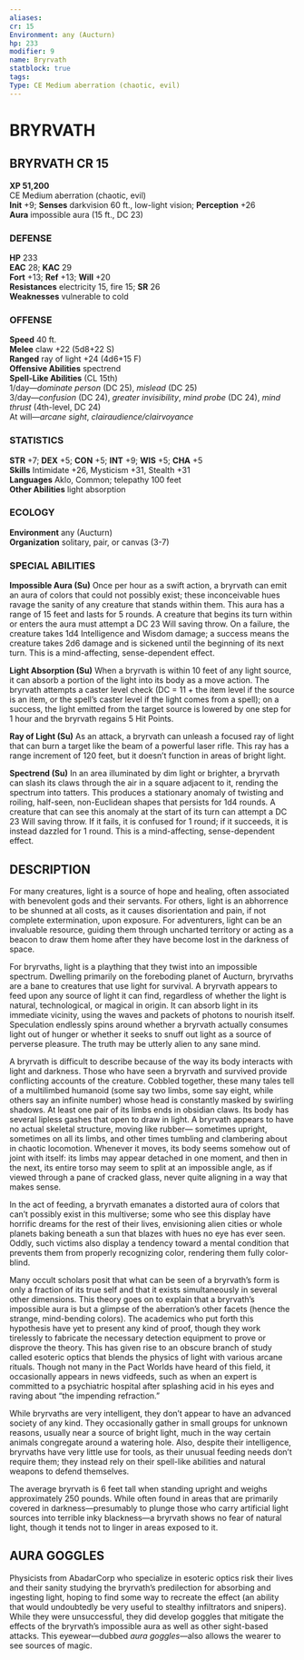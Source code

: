 ```yaml
---
aliases: 
cr: 15
Environment: any (Aucturn)  
hp: 233
modifier: 9
name: Bryrvath
statblock: true
tags: 
Type: CE Medium aberration (chaotic, evil)  
---
```

# BRYRVATH
## BRYRVATH CR 15

**XP 51,200**  
CE Medium aberration (chaotic, evil)  
**Init** +9; **Senses** darkvision 60 ft., low-light vision; **Perception** +26  
**Aura** impossible aura (15 ft., DC 23)

### DEFENSE

**HP** 233  
**EAC** 28; **KAC** 29  
**Fort** +13; **Ref** +13; **Will** +20  
**Resistances** electricity 15, fire 15; **SR** 26  
**Weaknesses** vulnerable to cold

### OFFENSE

**Speed** 40 ft.  
**Melee** claw +22 (5d8+22 S)  
**Ranged** ray of light +24 (4d6+15 F)  
**Offensive Abilities** spectrend  
**Spell-Like Abilities** (CL 15th)  
1/day—_dominate person_ (DC 25), _mislead_ (DC 25)  
3/day—_confusion_ (DC 24), _greater invisibility_, _mind probe_ (DC 24), _mind thrust_ (4th-level, DC 24)  
At will—_arcane sight_, _clairaudience/clairvoyance_

### STATISTICS

**STR** +7; **DEX** +5; **CON** +5; **INT** +9; **WIS** +5; **CHA** +5  
**Skills** Intimidate +26, Mysticism +31, Stealth +31  
**Languages** Aklo, Common; telepathy 100 feet  
**Other Abilities** light absorption

### ECOLOGY

**Environment** any (Aucturn)  
**Organization** solitary, pair, or canvas (3-7)

### SPECIAL ABILITIES

**Impossible Aura (Su)** Once per hour as a swift action, a bryrvath can emit an aura of colors that could not possibly exist; these inconceivable hues ravage the sanity of any creature that stands within them. This aura has a range of 15 feet and lasts for 5 rounds. A creature that begins its turn within or enters the aura must attempt a DC 23 Will saving throw. On a failure, the creature takes 1d4 Intelligence and Wisdom damage; a success means the creature takes 2d6 damage and is sickened until the beginning of its next turn. This is a mind-affecting, sense-dependent effect.

**Light Absorption (Su)** When a bryrvath is within 10 feet of any light source, it can absorb a portion of the light into its body as a move action. The bryrvath attempts a caster level check (DC = 11 + the item level if the source is an item, or the spell’s caster level if the light comes from a spell); on a success, the light emitted from the target source is lowered by one step for 1 hour and the bryrvath regains 5 Hit Points.

**Ray of Light (Su)** As an attack, a bryrvath can unleash a focused ray of light that can burn a target like the beam of a powerful laser rifle. This ray has a range increment of 120 feet, but it doesn’t function in areas of bright light.

**Spectrend (Su)** In an area illuminated by dim light or brighter, a bryrvath can slash its claws through the air in a square adjacent to it, rending the spectrum into tatters. This produces a stationary anomaly of twisting and roiling, half-seen, non-Euclidean shapes that persists for 1d4 rounds. A creature that can see this anomaly at the start of its turn can attempt a DC 23 Will saving throw. If it fails, it is confused for 1 round; if it succeeds, it is instead dazzled for 1 round. This is a mind-affecting, sense-dependent effect.

## DESCRIPTION

For many creatures, light is a source of hope and healing, often associated with benevolent gods and their servants. For others, light is an abhorrence to be shunned at all costs, as it causes disorientation and pain, if not complete extermination, upon exposure. For adventurers, light can be an invaluable resource, guiding them through uncharted territory or acting as a beacon to draw them home after they have become lost in the darkness of space.

For bryrvaths, light is a plaything that they twist into an impossible spectrum. Dwelling primarily on the foreboding planet of Aucturn, bryrvaths are a bane to creatures that use light for survival. A bryrvath appears to feed upon any source of light it can find, regardless of whether the light is natural, technological, or magical in origin. It can absorb light in its immediate vicinity, using the waves and packets of photons to nourish itself. Speculation endlessly spins around whether a bryrvath actually consumes light out of hunger or whether it seeks to snuff out light as a source of perverse pleasure. The truth may be utterly alien to any sane mind.

A bryrvath is difficult to describe because of the way its body interacts with light and darkness. Those who have seen a bryrvath and survived provide conflicting accounts of the creature. Cobbled together, these many tales tell of a multilimbed humanoid (some say two limbs, some say eight, while others say an infinite number) whose head is constantly masked by swirling shadows. At least one pair of its limbs ends in obsidian claws. Its body has several lipless gashes that open to draw in light. A bryrvath appears to have no actual skeletal structure, moving like rubber— sometimes upright, sometimes on all its limbs, and other times tumbling and clambering about in chaotic locomotion. Whenever it moves, its body seems somehow out of joint with itself: its limbs may appear detached in one moment, and then in the next, its entire torso may seem to split at an impossible angle, as if viewed through a pane of cracked glass, never quite aligning in a way that makes sense.

In the act of feeding, a bryrvath emanates a distorted aura of colors that can’t possibly exist in this multiverse; some who see this display have horrific dreams for the rest of their lives, envisioning alien cities or whole planets baking beneath a sun that blazes with hues no eye has ever seen. Oddly, such victims also display a tendency toward a mental condition that prevents them from properly recognizing color, rendering them fully color-blind.

Many occult scholars posit that what can be seen of a bryrvath’s form is only a fraction of its true self and that it exists simultaneously in several other dimensions. This theory goes on to explain that a bryrvath’s impossible aura is but a glimpse of the aberration’s other facets (hence the strange, mind-bending colors). The academics who put forth this hypothesis have yet to present any kind of proof, though they work tirelessly to fabricate the necessary detection equipment to prove or disprove the theory. This has given rise to an obscure branch of study called esoteric optics that blends the physics of light with various arcane rituals. Though not many in the Pact Worlds have heard of this field, it occasionally appears in news vidfeeds, such as when an expert is committed to a psychiatric hospital after splashing acid in his eyes and raving about “the impending refraction.”

While bryrvaths are very intelligent, they don’t appear to have an advanced society of any kind. They occasionally gather in small groups for unknown reasons, usually near a source of bright light, much in the way certain animals congregate around a watering hole. Also, despite their intelligence, bryrvaths have very little use for tools, as their unusual feeding needs don’t require them; they instead rely on their spell-like abilities and natural weapons to defend themselves.

The average bryrvath is 6 feet tall when standing upright and weighs approximately 250 pounds. While often found in areas that are primarily covered in darkness—presumably to plunge those who carry artificial light sources into terrible inky blackness—a bryrvath shows no fear of natural light, though it tends not to linger in areas exposed to it.

## AURA GOGGLES

Physicists from AbadarCorp who specialize in esoteric optics risk their lives and their sanity studying the bryrvath’s predilection for absorbing and ingesting light, hoping to find some way to recreate the effect (an ability that would undoubtedly be very useful to stealthy infiltrators and snipers). While they were unsuccessful, they did develop goggles that mitigate the effects of the bryrvath’s impossible aura as well as other sight-based attacks. This eyewear—dubbed _aura goggles_—also allows the wearer to see sources of magic.
